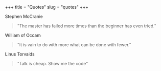 +++
title = "Quotes"
slug = "quotes"
+++

Stephen McCranie
> "The master has failed more times than the beginner has even tried."
  
William of Occam
> "It is vain to do with more what can be done with fewer."
  
Linus Torvalds
> "Talk is cheap. Show me the code"
